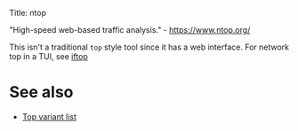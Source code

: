 Title: ntop

"High-speed web-based traffic analysis." - <https://www.ntop.org/>

This isn't a traditional `top` style tool since it has a web interface. For network top in a TUI, see [iftop](iftop)

# See also

- [Top variant list](top-variant-list)
